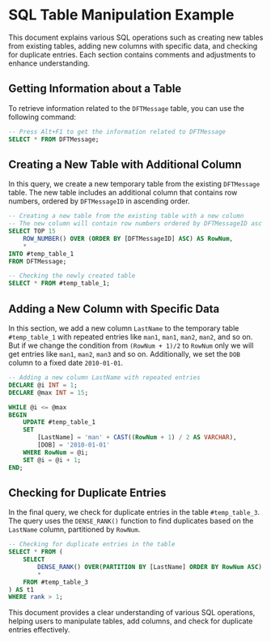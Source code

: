 # SQL Table Manipulation Example

This document explains various SQL operations such as creating new tables from existing tables, adding new columns with specific data, and checking for duplicate entries. Each section contains comments and adjustments to enhance understanding.

## Getting Information about a Table
To retrieve information related to the `DFTMessage` table, you can use the following command:

```sql
-- Press Alt+F1 to get the information related to DFTMessage
SELECT * FROM DFTMessage;
```

## Creating a New Table with Additional Column
In this query, we create a new temporary table from the existing `DFTMessage` table. The new table includes an additional column that contains row numbers, ordered by `DFTMessageID` in ascending order.

```sql
-- Creating a new table from the existing table with a new column
-- The new column will contain row numbers ordered by DFTMessageID asc
SELECT TOP 15 
    ROW_NUMBER() OVER (ORDER BY [DFTMessageID] ASC) AS RowNum,
    * 
INTO #temp_table_1 
FROM DFTMessage;

-- Checking the newly created table
SELECT * FROM #temp_table_1;
```

## Adding a New Column with Specific Data
In this section, we add a new column `LastName` to the temporary table `#temp_table_1` with repeated entries like `man1`, `man1`, `man2`, `man2`, and so on. But if we change
the condition from `(RowNum + 1)/2` to `RowNum` only we will get entries like `man1`, `man2`, `man3` and so on. Additionally, we set the `DOB` column to a fixed date `2010-01-01`.

```sql
-- Adding a new column LastName with repeated entries
DECLARE @i INT = 1;
DECLARE @max INT = 15;

WHILE @i <= @max
BEGIN
    UPDATE #temp_table_1
    SET
        [LastName] = 'man' + CAST((RowNum + 1) / 2 AS VARCHAR),
        [DOB] = '2010-01-01'
    WHERE RowNum = @i;
    SET @i = @i + 1;
END;
```

## Checking for Duplicate Entries
In the final query, we check for duplicate entries in the table `#temp_table_3`. The query uses the `DENSE_RANK()` function to find duplicates based on the `LastName` column, partitioned by `RowNum`.

```sql
-- Checking for duplicate entries in the table
SELECT * FROM (
    SELECT 
        DENSE_RANK() OVER(PARTITION BY [LastName] ORDER BY RowNum ASC) AS rank,
        *
    FROM #temp_table_3
) AS t1  
WHERE rank > 1;
```

This document provides a clear understanding of various SQL operations, helping users to manipulate tables, add columns, and check for duplicate entries effectively.
